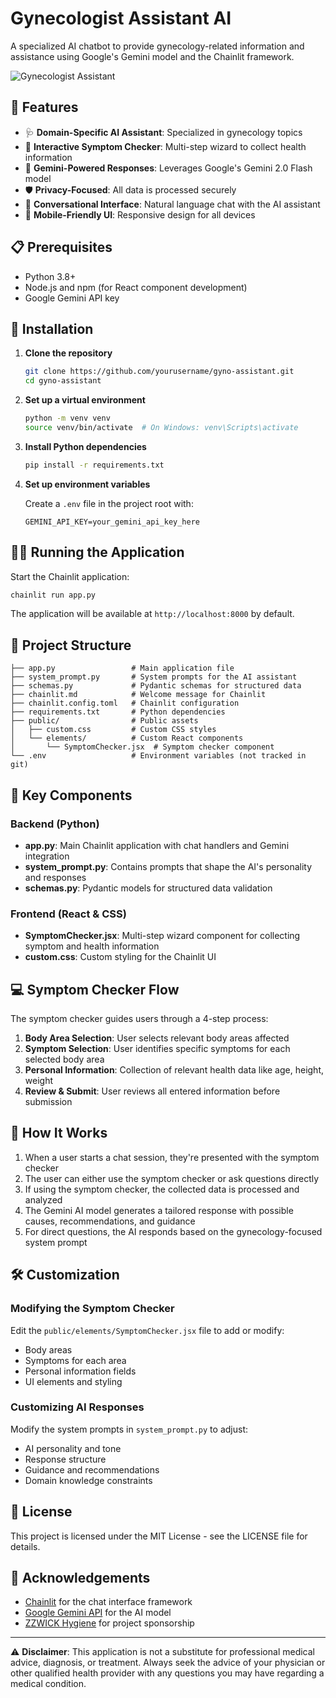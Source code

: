 # Gynecologist Assistant AI

A specialized AI chatbot to provide gynecology-related information and assistance using Google's Gemini model and the Chainlit framework.

![Gynecologist Assistant](https://api.placeholder.com/800/400)

## 🌟 Features

- 🩺 **Domain-Specific AI Assistant**: Specialized in gynecology topics
- 📝 **Interactive Symptom Checker**: Multi-step wizard to collect health information
- 🤖 **Gemini-Powered Responses**: Leverages Google's Gemini 2.0 Flash model
- 🛡️ **Privacy-Focused**: All data is processed securely
- 💬 **Conversational Interface**: Natural language chat with the AI assistant
- 📱 **Mobile-Friendly UI**: Responsive design for all devices

## 📋 Prerequisites

- Python 3.8+
- Node.js and npm (for React component development)
- Google Gemini API key

## 🚀 Installation

1. **Clone the repository**
   ```bash
   git clone https://github.com/yourusername/gyno-assistant.git
   cd gyno-assistant
   ```

2. **Set up a virtual environment**
   ```bash
   python -m venv venv
   source venv/bin/activate  # On Windows: venv\Scripts\activate
   ```

3. **Install Python dependencies**
   ```bash
   pip install -r requirements.txt
   ```

4. **Set up environment variables**
   
   Create a `.env` file in the project root with:
   ```
   GEMINI_API_KEY=your_gemini_api_key_here
   ```

## 🏃‍♀️ Running the Application

Start the Chainlit application:
```bash
chainlit run app.py
```

The application will be available at `http://localhost:8000` by default.

## 🧩 Project Structure

```
├── app.py                 # Main application file
├── system_prompt.py       # System prompts for the AI assistant
├── schemas.py             # Pydantic schemas for structured data
├── chainlit.md            # Welcome message for Chainlit
├── chainlit.config.toml   # Chainlit configuration
├── requirements.txt       # Python dependencies
├── public/                # Public assets
│   ├── custom.css         # Custom CSS styles
│   └── elements/          # Custom React components
│       └── SymptomChecker.jsx  # Symptom checker component
└── .env                   # Environment variables (not tracked in git)
```

## 🔧 Key Components

### Backend (Python)

- **app.py**: Main Chainlit application with chat handlers and Gemini integration
- **system_prompt.py**: Contains prompts that shape the AI's personality and responses
- **schemas.py**: Pydantic models for structured data validation

### Frontend (React & CSS)

- **SymptomChecker.jsx**: Multi-step wizard component for collecting symptom and health information
- **custom.css**: Custom styling for the Chainlit UI

## 💻 Symptom Checker Flow

The symptom checker guides users through a 4-step process:

1. **Body Area Selection**: User selects relevant body areas affected
2. **Symptom Selection**: User identifies specific symptoms for each selected body area
3. **Personal Information**: Collection of relevant health data like age, height, weight
4. **Review & Submit**: User reviews all entered information before submission

## 🔄 How It Works

1. When a user starts a chat session, they're presented with the symptom checker
2. The user can either use the symptom checker or ask questions directly
3. If using the symptom checker, the collected data is processed and analyzed
4. The Gemini AI model generates a tailored response with possible causes, recommendations, and guidance
5. For direct questions, the AI responds based on the gynecology-focused system prompt

## 🛠️ Customization

### Modifying the Symptom Checker

Edit the `public/elements/SymptomChecker.jsx` file to add or modify:
- Body areas
- Symptoms for each area
- Personal information fields
- UI elements and styling

### Customizing AI Responses

Modify the system prompts in `system_prompt.py` to adjust:
- AI personality and tone
- Response structure
- Guidance and recommendations
- Domain knowledge constraints

## 📝 License

This project is licensed under the MIT License - see the LICENSE file for details.

## 🙏 Acknowledgements

- [Chainlit](https://github.com/Chainlit/chainlit) for the chat interface framework
- [Google Gemini API](https://ai.google.dev/) for the AI model
- [ZZWICK Hygiene](https://example.com) for project sponsorship

---

⚠️ **Disclaimer**: This application is not a substitute for professional medical advice, diagnosis, or treatment. Always seek the advice of your physician or other qualified health provider with any questions you may have regarding a medical condition.